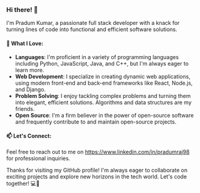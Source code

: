 ### Hi there! 👋

I'm Pradum Kumar, a passionate full stack developer with a knack for turning lines of code into functional and efficient software solutions.

#### 🌟 What I Love:

- **Languages**: I'm proficient in a variety of programming languages including Python, JavaScript, Java, and C++, but I'm always eager to learn more.
- **Web Development**: I specialize in creating dynamic web applications, using modern front-end and back-end frameworks like React, Node.js, and Django.
- **Problem Solving**: I enjoy tackling complex problems and turning them into elegant, efficient solutions. Algorithms and data structures are my friends.
- **Open Source**: I'm a firm believer in the power of open-source software and frequently contribute to and maintain open-source projects.

#### 📫 Let's Connect:

Feel free to reach out to me on https://www.linkedin.com/in/pradumraj98 for professional inquiries.

Thanks for visiting my GitHub profile! I'm always eager to collaborate on exciting projects and explore new horizons in the tech world. Let's code together! 💻🚀
